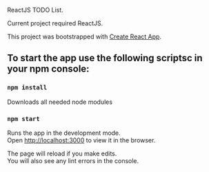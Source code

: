 ReactJS TODO List.


Current project required ReactJS.

This project was bootstrapped with [Create React App](https://github.com/facebook/create-react-app).

## To start the app use the following scriptsc in your npm console:
### `npm install`

Downloads all needed node modules

### `npm start`

Runs the app in the development mode.<br>
Open [http://localhost:3000](http://localhost:3000) to view it in the browser.

The page will reload if you make edits.<br>
You will also see any lint errors in the console.
